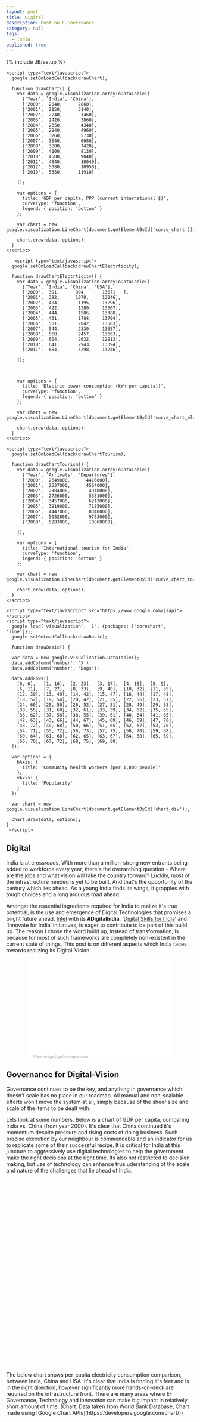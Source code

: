 ```yaml
---
layout: post
title: Digital
description: Post on E-Governance
category: null
tags: 
  - India
published: true
---
```


{% include JB/setup %}


  <head>
    <script type="text/javascript"
          src="https://www.google.com/jsapi?autoload={
            'modules':[{
              'name':'visualization',
              'version':'1',
              'packages':['corechart', 'line']
            }]
          }"></script>

    <script type="text/javascript">
      google.setOnLoadCallback(drawChart);

      function drawChart() {
        var data = google.visualization.arrayToDataTable([
          ['Year', 'India', 'China'],
          ['2000',  2040,      2860],
          ['2001',  2150,      3140],
          ['2002',  2240,       3460],
		  ['2003',  2420,       3860],
          ['2004',  2650,       4340],
		  ['2005',  2940,       4960],
          ['2006',  3260,       5730],
		  ['2007',  3640,       6680],
          ['2008',  3800,       7420],
		  ['2009',  4100,       8130],
          ['2010',  4500,       9040],
		  ['2011',  4840,       10040],
          ['2012',  5080,       10950],				
          ['2013',  5350,      11910]
		  
        ]);

        var options = {
          title: 'GDP per capita, PPP (current international $)',
          curveType: 'function',
          legend: { position: 'bottom' }
        };

        var chart = new google.visualization.LineChart(document.getElementById('curve_chart'));

        chart.draw(data, options);
      }
    </script>
	
	   <script type="text/javascript">
      google.setOnLoadCallback(drawChartElectrticity);

      function drawChartElectrticity() {
        var data = google.visualization.arrayToDataTable([
          ['Year', 'India', 'China', 'USA'],
          ['2000',  391,      994,		13671	],
          ['2001',  392,      1078,		13046],
          ['2002',  404,       1195,	13296],
		  ['2003',  422,       1380,	13307],
          ['2004',  444,       1586,	13388],
		  ['2005',  461,       1784,	13704],
          ['2006',  501,       2042,	13583],
		  ['2007',  544,       2330,	13657],
          ['2008',  568,       2457, 	13663],
		  ['2009',  604,       2632,	12913],
          ['2010',  641,       2943,	13394],
		  ['2011',  684,       3298,	13246],
		  
        ]);


		
        var options = {
          title: 'Electric power consumption (kWh per capita))',
          curveType: 'function',
          legend: { position: 'bottom' }
        };

        var chart = new google.visualization.LineChart(document.getElementById('curve_chart_electricity'));

        chart.draw(data, options);
      }
    </script>

    <script type="text/javascript">
      google.setOnLoadCallback(drawChartTourism);

      function drawChartTourism() {
        var data = google.visualization.arrayToDataTable([
          ['Year', 'Arrivals', 'Departures'],
          ['2000',  2649000,      4416000],
          ['2001',  2537000,      4564000],
          ['2002',  2384000,       4940000],
		  ['2003',  2726000,       5351000],
          ['2004',  3457000,       6213000],
		  ['2005',  3919000,       7185000],
          ['2006',  4447000,       8340000],
		  ['2007',  5082000,       9783000],
          ['2008',  5283000,       10868000],
		  
        ]);

        var options = {
          title: 'International tourism for India',
          curveType: 'function',
          legend: { position: 'bottom' }
        };

        var chart = new google.visualization.LineChart(document.getElementById('curve_chart_tourism'));

        chart.draw(data, options);
      }
    </script>
							
	<script type="text/javascript" src="https://www.google.com/jsapi"></script>
	<script type="text/javascript">
	  google.load('visualization', '1', {packages: ['corechart', 'line']});
	  google.setOnLoadCallback(drawBasic);
	  
	  function drawBasic() {

      var data = new google.visualization.DataTable();
      data.addColumn('number', 'X');
      data.addColumn('number', 'Dogs');

      data.addRows([
        [0, 0],   [1, 10],  [2, 23],  [3, 17],  [4, 18],  [5, 9],
        [6, 11],  [7, 27],  [8, 33],  [9, 40],  [10, 32], [11, 35],
        [12, 30], [13, 40], [14, 42], [15, 47], [16, 44], [17, 48],
        [18, 52], [19, 54], [20, 42], [21, 55], [22, 56], [23, 57],
        [24, 60], [25, 50], [26, 52], [27, 51], [28, 49], [29, 53],
        [30, 55], [31, 60], [32, 61], [33, 59], [34, 62], [35, 65],
        [36, 62], [37, 58], [38, 55], [39, 61], [40, 64], [41, 65],
        [42, 63], [43, 66], [44, 67], [45, 69], [46, 69], [47, 70],
        [48, 72], [49, 68], [50, 66], [51, 65], [52, 67], [53, 70],
        [54, 71], [55, 72], [56, 73], [57, 75], [58, 70], [59, 68],
        [60, 64], [61, 60], [62, 65], [63, 67], [64, 68], [65, 69],
        [66, 70], [67, 72], [68, 75], [69, 80]
      ]);
	  
      var options = {
        hAxis: {
          title: 'Community health workers (per 1,000 people)'
        },
        vAxis: {
          title: 'Popularity'
        }
      };

      var chart = new google.visualization.LineChart(document.getElementById('chart_div'));

      chart.draw(data, options);
    }
	 </script>
	
  </head>

## Digital

India is at crossroads. With more than a million-strong new entrants being added to workforce every year, there's the overarching question - Where are the jobs and what vision will take the country forward?
Luckily, most of the infrastructure needed is yet to be built. And that's the opportunity of the century which lies ahead. As a young India finds its wings, it grapples with tough choices and a long arduous road ahead. 

Amongst the essential ingredients required for India to realize it's true potential, is the use and emergence of Digital Technologies that promises a bright future ahead. [Intel](http://www.intel.in/)  with its **#DigitalIndia**,  ‘[Digital Skills for India](http://gadgets.ndtv.com/others/news/intel-digital-skills-for-india-program-to-train-5-million-by-2015-end-628968)’ and ‘Innovate for India’ initiatives, is eager to contribute to be part of this build up. The reason I chose the word build up, instead of transformation, is because for most of such frameworks are completely non-existent in the current state of things. This post is on different aspects which India faces towards realizing its Digital-Vision.

<center>
<div class="getty embed image" style="background-color:#fff;display:inline-block;font-family:'Helvetica Neue',Helvetica,Arial,sans-serif;color:#a7a7a7;font-size:11px;width:100%;max-width:380px;"><div style="overflow:hidden;position:relative;height:0;padding:66.666667% 0 0 0;width:100%;"><iframe src="//embed.gettyimages.com/embed/539283563?et=7PrnkjoqRINEWd2QsDWL0g&sig=k2oXac7xwUgDe6xorBtQv8cR0osX7Ft8W86p_2MqG9s=" width="380" height="253" scrolling="no" frameborder="0" style="display:inline-block;position:absolute;top:0;left:0;width:100%;height:100%;"></iframe></div><p style="margin:0;"></p><div style="padding:0;margin:0 0 0 10px;text-align:left;"><a href="http://www.gettyimages.com/detail/539283563" target="_blank" style="color:#a7a7a7;text-decoration:none;font-weight:normal !important;border:none;display:inline-block;">View image</a> | <a href="http://www.gettyimages.com" target="_blank" style="color:#a7a7a7;text-decoration:none;font-weight:normal !important;border:none;display:inline-block;">gettyimages.com</a></div></div>
</center>

## Governance for Digital-Vision
Governance continues to be the key, and anything in governance which doesn't scale has no place in our roadmap. All manual and non-scalable efforts won't move the system at all, simply because of the sheer size and scale of the items to be dealt with. 

Lets look at some numbers. Below is a chart of GDP per capita, comparing India vs. China (from year 2000). It's clear that China continued it's momentum despite pressure and rising costs of doing business. Such precise execution by our neighbour is commendable and an indicator for us to replicate some of their successful recipe. It is critical for India at this juncture to aggressively use digital technologies to help the government make the right decisions at the right time. Its also not restricted to decision making, but use of technology can enhance true uderstanding of the scale and nature of the challenges that lie ahead of India.
<br>
 
 <div id="curve_chart" style="width: 600px; height: 500px"></div> 
 
 <br>
 The below chart shows per-capita electricity consumption comparison, between India, China and USA. It's clear that India is finding it's feet and is in the right direction, however significantly more hands-on-deck are required on the infrastructure front. There are many areas where E-Governance, Technology and innovation can make big impact in relatively short amount of time. (Chart: Data taken from World Bank Database, Chart made using [Google Chart APIs](https://developers.google.com/chart/))
  
  <div id="curve_chart_electricity" style="width: 600px; height: 500px"></div>


##  Skill development and Innovation
There needs to be a delicate balance for assistance given to those facing extreme bottom end of the spectrum. India needs to double down these efforts to ensure that government is able to serve those who need the most. Digital initiatives are already proving to be a key force-multiplier in many areas such as direct financial assistance by cash-transfer schemes. They provide control, visibility and significantly boost the effectiveness of such programs. To begin on Digital-Vision path, big focus should be on developing **Digital-Skills** in the workforce. These skills are critical transform the country into a digitally empowered and connected knowledge economy. A good example is newly launched [Andriod app](https://play.google.com/store/apps/details?id=com.intel.learneasysteps) by Intel for Digital-Skills training, covering areas such as digital literacy, financial inclusion, healthcare and cleanliness. 

<center>
<div class="getty embed image" style="background-color:#fff;display:inline-block;font-family:'Helvetica Neue',Helvetica,Arial,sans-serif;color:#a7a7a7;font-size:11px;width:100%;max-width:478px;"><div style="overflow:hidden;position:relative;height:0;padding:75.104603% 0 0 0;width:100%;"><iframe src="//embed.gettyimages.com/embed/150654632?et=BCZY6Oj0RuRZ7Q72tmYt2g&sig=fJ-1TJ_qya0l9ycbs9q2VJcst1XtHlRlY_D-2bu64CY=" width="478" height="359" scrolling="no" frameborder="0" style="display:inline-block;position:absolute;top:0;left:0;width:100%;height:100%;"></iframe></div><p style="margin:0;"></p><div style="padding:0;margin:0 0 0 10px;text-align:left;"><a href="http://www.gettyimages.com/detail/150654632" target="_blank" style="color:#a7a7a7;text-decoration:none;font-weight:normal !important;border:none;display:inline-block;">View image</a> | <a href="http://www.gettyimages.com" target="_blank" style="color:#a7a7a7;text-decoration:none;font-weight:normal !important;border:none;display:inline-block;">gettyimages.com</a></div></div>
</center>


## Partner, Build and Innovate
At the end of the day, it'll be private enterprises who will shoulder the responsibility of the actual work done on ground. In an ideal environment, entrepreneurs want government to be completely invisible (transparent), so they can confidently build next generation of business'. To fulfil the Digital-Vision, it's imperative that  Government, Entrepreneurs and Technology companies collaborate and apply latest solutions to our most pressing issues. 

<center>
<div class="getty embed image" style="background-color:#fff;display:inline-block;font-family:'Helvetica Neue',Helvetica,Arial,sans-serif;color:#a7a7a7;font-size:11px;width:100%;max-width:478px;"><div style="overflow:hidden;position:relative;height:0;padding:75.104603% 0 0 0;width:100%;"><iframe src="//embed.gettyimages.com/embed/523047751?et=E0JWLYjARetv1sixMuGAOQ&sig=NBsonZpqkmc2LvUaw2_j7DgjVuAWHKzRMJ2Wu6VJosM=" width="478" height="359" scrolling="no" frameborder="0" style="display:inline-block;position:absolute;top:0;left:0;width:100%;height:100%;"></iframe></div><p style="margin:0;"></p><div style="padding:0;margin:0 0 0 10px;text-align:left;"><a href="http://www.gettyimages.com/detail/523047751" target="_blank" style="color:#a7a7a7;text-decoration:none;font-weight:normal !important;border:none;display:inline-block;">View image</a> | <a href="http://www.gettyimages.com" target="_blank" style="color:#a7a7a7;text-decoration:none;font-weight:normal !important;border:none;display:inline-block;">gettyimages.com</a></div></div>
</center>

## Example Sector: Tourism
How is Digital-India vision and Tourism related? Well, technology touches all sectors today, and increasingly in tourism. As India builds up the infrastructure, tourism infrastructure also improves. Better Airports, Hotels and transportation in general. Below is a chart of number of arrivals/departures from India. Both numbers are increasing, however this same data also serves as a critical indicator of progress on improving infrastructure.  There are many areas which impact tourism, such as cleanliness of cities, ease of transportation and a wider array of services in vibrant set of cities. The current Government has a framework for 'Smart Cities' by [Ministry of Urban Development](http://moud.gov.in/). The key stress there is again on Digital-technologies and modern communication systems to make the city a better place to live, attracting more interest from the world and hence lead to stronger growth in tourism.
 
  <div id="curve_chart_tourism" style="width: 600px; height: 500px"></div> 

  
At the end of the day, the more of the governance systems which are brought onto digital backend, the more impact those systems will have. We have witnessed a communications transformation in India in the last decade, the need of the hour is to leverage that to full extent and continue to the next level.

I haven't gone into specific details of technologies that are going to win. **Mobile** will be there. Then there is Internet of Things ([IOT](http://intel.com/iot)), Big Data, Financial Systems, Land Management Systems, Rural Health, Renewable's and many more.  The sheer scope of learning and growth is immense. Let me know your thoughts on Digital India and what are key challenges you foresee ahead of us. 


Best, Umang